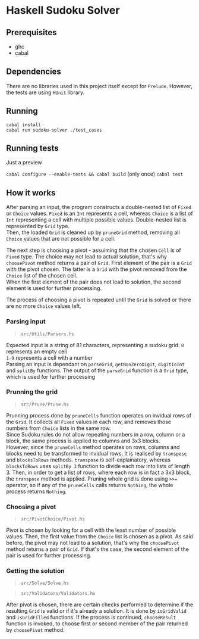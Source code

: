 # Haskell Sudoku Solver

## Prerequisites
- ghc
- cabal

## Dependencies
There are no libraries used in this project itself except for `Prelude`.
However, the tests are using `HUnit` library.

## Running
`cabal install`  
`cabal run sudoku-solver ./test_cases`

## Running tests

Just a preview  

`cabal configure --enable-tests && cabal build` (only once)
`cabal test`

## How it works
After parsing an input, the program constructs a double-nested
list of `Fixed` or `Choice` values. `Fixed` is an `Int` represents a cell, whereas `Choice` is a list of `Int` representing a cell with multiple possible values.
Double-nested list is represented by `Grid` type.  
Then, the loaded `Grid` is cleaned up by `pruneGrid` method, removing all `Choice` values that are not possible for a cell.

The next step is choosing a pivot - assuiming that the chosen `Cell` is of `Fixed` type.  The choice may not lead to actual solution, that's why `choosePivot` method returns a pair of `Grid`.
First element of the pair is a `Grid` with the pivot chosen.
The latter is a `Grid` with the pivot removed from the `Choice` list of the chosen cell.  
When the first element of the pair does not lead to solution,
the second element is used for further processing.  

The process of choosing a pivot is repeated until the `Grid` is solved or there are no more `Choice` values left.

### Parsing input
> `src/Utils/Parsers.hs`

Expected input is a string of 81 characters, representing a sudoku grid.
`0` represents an empty cell  
`1-9` represents a cell with a number  
Parsing an input is dependant on `parseGrid`, `getNonZeroDigit`, `digitToInt` and `splitBy` functions.
The output of the `parseGrid` function is a `Grid` type, which is used for further processing

### Prunning the grid
> `src/Prune/Prune.hs`  

Prunning process done by `pruneCells` function operates on invidual rows of the `Grid`.
It collects all `Fixed` values in each row, and removes those numbers from `Choice` lists in the same row.  
Since Sudoku rules do not allow repeating numbers in a row, column or a block, the same process is applied to columns and 3x3 blocks.  
However, since the `pruneCells` method operates on rows, columns and blocks need to be transformed to invidual rows. It is realised by `transpose` and `blocksToRows` methods.
`transpose` is self-explainatory, whereas `blocksToRows` uses `splitBy 3` function to divide each row into lists of length 3. Then, in order to get a list of rows, where each row is in fact a 3x3 block, the `transpose` method is applied.
Pruning whole grid is done using `>>=` operator, so if any of the `pruneCells` calls returns `Nothing`, the whole process returns `Nothing`.

### Choosing a pivot
> `src/PivotChoice/Pivot.hs`

Pivot is chosen by looking for a cell with the least number of possible values. Then, the first value from the `Choice` list is chosen as a pivot. As said before, the pivot may not lead to a solution, that's why the `choosePivot` method returns a pair of `Grid`. If that's the case, the second element of the pair is used for further processing.

### Getting the solution
> `src/Solve/Solve.hs`

> `src/Validators/Validators.hs`

After pivot is chosen, there are certain checks performed to determine if the resulting `Grid` is valid or if it's already a solution. It is done by `isGridValid` and `isGridFilled` functions.
If the process is continued, `chooseResult` function is invoked, to choose first or second member of the pair returned by `choosePivot` method.


